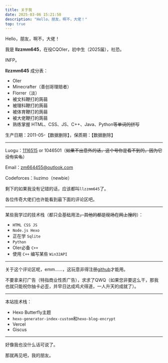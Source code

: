 ```yaml
---
title: 关于我
date: 2025-03-06 15:21:50
description: "Hello，朋友，啊不，大佬！"
top: true
---
```

Hello，朋友，啊不，大佬！

我是 **llzzmm645**，在役CQOIer，初中生（2025届），社恐。

INFP。

**llzzmm645** 成分表：

* OIer
* Minecrafter（善创哥理赔者）
* Florrer（淡）
* 被文科鞭打的蒟蒻
* 被理科鞭打的蒟蒻
* 被体育鞭打的蒟蒻
* 被大佬鞭打的蒟蒻
* 熟练掌握 HTML、CSS、JS、C++、Java、Python~~等单词的拼写~~

生产日期：2011-05-【数据删除】，保质期：【数据删除】

---

Luogu：[1116515](https://www.luogu.com.cn/user/1116515) or 1046501（~~如果不出意外的话，这个号你是看不到的，因为它没有实名~~）

Email：zm664455@outlook.com

Codeforces：liuzimo（newbie）

剩下的如果我没有记错的话，应该都叫`llzzmm645`了。

各位传奇大佬们也许能看到最下面的评论区吧。

---

某些我学过的技术栈（都只会基础用法~~，其他的都是现场在网上搜的~~）：

* `HTML CSS JS`
* `Node.js Hexo`
* 正在学 `Sqlite`
* `Python`
* OIer必备 `C++`
* 使用 `C++` 编写某些 `Win32API`

---

关于这个评论区呢，emm……，这玩意非得注册[github](https://github.com)才能用。

不要拿来打广告（特指商业性质广告），求求了QWQ（如果您非要这么干，那我也就只能祝你抽卡必歪，并早日达成鸡犬得道，一人升天的成就了）。

---

本站技术栈：

* Hexo Butterfly主题
* `hexo-generator-index-custom`和`hexo-blog-encrypt`
* Vercel
* Giscus

---

好像我也没什么话可说了。

那就再见吧，我的朋友。
